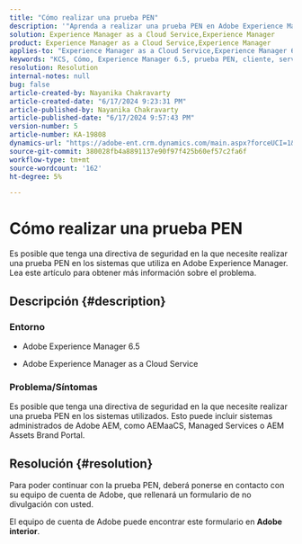 ```yaml
---
title: "Cómo realizar una prueba PEN"
description: '"Aprenda a realizar una prueba PEN en Adobe Experience Manager".'
solution: Experience Manager as a Cloud Service,Experience Manager
product: Experience Manager as a Cloud Service,Experience Manager
applies-to: "Experience Manager as a Cloud Service,Experience Manager 6.5"
keywords: "KCS, Cómo, Experience Manager 6.5, prueba PEN, cliente, servicio en la nube de Experience Manager AEM,"
resolution: Resolution
internal-notes: null
bug: false
article-created-by: Nayanika Chakravarty
article-created-date: "6/17/2024 9:23:31 PM"
article-published-by: Nayanika Chakravarty
article-published-date: "6/17/2024 9:57:43 PM"
version-number: 5
article-number: KA-19808
dynamics-url: "https://adobe-ent.crm.dynamics.com/main.aspx?forceUCI=1&pagetype=entityrecord&etn=knowledgearticle&id=8231d3d5-ef2c-ef11-840b-0022480a40c2"
source-git-commit: 380028fb4a8891137e90f97f425b60ef57c2fa6f
workflow-type: tm+mt
source-wordcount: '162'
ht-degree: 5%

---
```


# Cómo realizar una prueba PEN


Es posible que tenga una directiva de seguridad en la que necesite realizar una prueba PEN en los sistemas que utiliza en Adobe Experience Manager. Lea este artículo para obtener más información sobre el problema.

## Descripción {#description}


### <b>Entorno</b>

- Adobe Experience Manager 6.5


- Adobe Experience Manager as a Cloud Service




### <b>Problema/Síntomas</b>

Es posible que tenga una directiva de seguridad en la que necesite realizar una prueba PEN en los sistemas utilizados. Esto puede incluir sistemas administrados de Adobe AEM, como AEMaaCS, Managed Services o AEM Assets Brand Portal.


## Resolución {#resolution}


Para poder continuar con la prueba PEN, deberá ponerse en contacto con su equipo de cuenta de Adobe, que rellenará un formulario de no divulgación con usted.

El equipo de cuenta de Adobe puede encontrar este formulario en <b>Adobe interior</b>.
